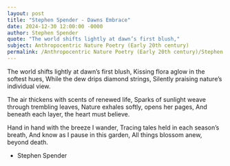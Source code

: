 ```yaml
---
layout: post
title: "Stephen Spender - Dawns Embrace"
date: 2024-12-30 12:00:00 -0000
author: Stephen Spender
quote: "The world shifts lightly at dawn’s first blush,"
subject: Anthropocentric Nature Poetry (Early 20th century)
permalink: /Anthropocentric Nature Poetry (Early 20th century)/Stephen Spender/Stephen Spender - Dawns Embrace
---
```


The world shifts lightly at dawn’s first blush,
Kissing flora aglow in the softest hues,
While the dew drips diamond strings,
Silently praising nature’s individual view.

The air thickens with scents of renewed life,
Sparks of sunlight weave through trembling leaves,
Nature exhales softly, opens her pages,
And beneath each layer, the heart must believe.

Hand in hand with the breeze I wander,
Tracing tales held in each season’s breath,
And know as I pause in this garden,
All things blossom anew, beyond death.

- Stephen Spender

